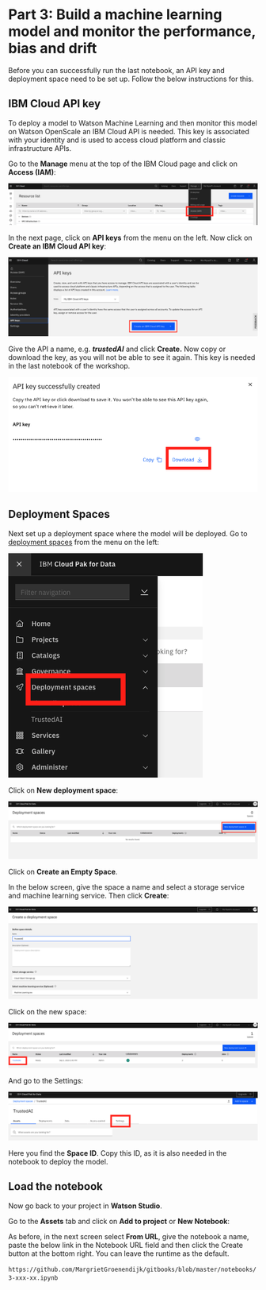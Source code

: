 # Part 3: Build a machine learning model and monitor the performance, bias and drift



Before you can successfully run the last notebook, an API key and deployment space need to be set up. Follow the below instructions for this.

## IBM Cloud API key

To deploy a model to Watson Machine Learning and then monitor this model on Watson OpenScale an IBM Cloud API is needed. This key is associated with your identity and is used to access cloud platform and classic infrastructure APIs.

Go to the **Manage** menu at the top of the IBM Cloud page and click on **Access \(IAM\)**:

![](.gitbook/assets/screenshot-2020-09-03-at-16.45.43.png)

In the next page, click on **API keys** from the menu on the left. Now click on **Create an IBM Cloud API key**:

![](.gitbook/assets/screenshot-2020-09-03-at-14.14.16%20%281%29.png)

Give the API a name, e.g. _**trustedAI**_ and click **Create.** Now copy or download the key, as you will not be able to see it again. This key is needed in the last notebook of the workshop.

![](.gitbook/assets/screenshot-2020-09-03-at-14.14.38.png)

## Deployment Spaces

Next set up a deployment space where the model will be deployed. Go to [deployment spaces](https://dataplatform.cloud.ibm.com/ml-runtime/spaces?context=cpdaas) from the menu on the left:

![](.gitbook/assets/screenshot-2020-09-03-at-16.56.15.png)

Click on **New deployment space**:

![](.gitbook/assets/screenshot-2020-09-03-at-14.38.58.png)

Click on **Create an Empty Space**. 

In the below screen, give the space a name and select a storage service and machine learning service. Then click **Create**:

![](.gitbook/assets/screenshot-2020-09-03-at-14.39.30.png)

Click on the new space:

![](.gitbook/assets/screenshot-2020-09-03-at-17.15.29.png)

And go to the Settings:

![](.gitbook/assets/screenshot-2020-09-03-at-17.16.42.png)

Here you find the **Space ID**. Copy this ID, as it is also needed in the notebook to deploy the model. 

## Load the notebook

Now go back to your project in **Watson Studio**.

Go to the **Assets** tab and click on **Add to project** or **New Notebook**:

As before, in the next screen select **From URL**, give the notebook a name, paste the below link in the Notebook URL field and then click the Create button at the bottom right. You can leave the runtime as the default. 

`https://github.com/MargrietGroenendijk/gitbooks/blob/master/notebooks/3-xxx-xx.ipynb`







